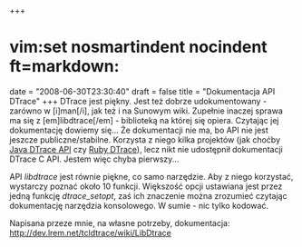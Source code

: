+++
# vim:set nosmartindent nocindent ft=markdown:
date = "2008-06-30T23:30:40"
draft = false
title = "Dokumentacja API DTrace"
+++
DTrace jest piękny. Jest też dobrze udokumentowany - zarówno w [i]man[/i], jak
też i na Sunowym wiki. Zupełnie inaczej sprawa ma się z [em]libdtrace[/em] -
biblioteką na której się opiera. Czytając jej dokumentację dowiemy się... Że
dokumentacji nie ma, bo API nie jest jeszcze publiczne/stabilne. Korzysta z
niego kilka projektów (jak choćby [Java DTrace
API](http://opensolaris.org/os/project/dtrace-chime/java_dtrace_api/) czy
[Ruby DTrace](http://ruby-dtrace.rubyforge.org/)), lecz nikt nie udostępnił
dokumentacji DTrace C API. Jestem więc chyba pierwszy...

API _libdtrace_ jest równie piękne, co samo narzędzie. Aby z niego korzystać,
wystarczy poznać około 10 funkcji. Większość opcji ustawiana jest przez jedną
funkcję _dtrace_setopt_, zaś ich znaczenie można zrozumieć czytając
dokumentację narzędzia konsolowego. W sumie - nic tylko kodować.

Napisana przeze mnie, na własne potrzeby, dokumentacja:
<http://dev.lrem.net/tcldtrace/wiki/LibDtrace>

